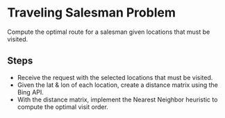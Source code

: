 # Traveling Salesman Problem
Compute the optimal route for a salesman given locations that must be visited.

## Steps
* Receive the request with the selected locations that must be visited.
* Given the lat & lon of each location, create a distance matrix using the Bing API.
* With the distance matrix, implement the Nearest Neighbor heuristic to compute the optimal visit order.
